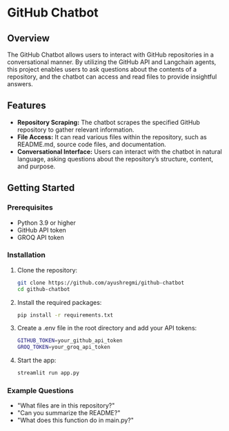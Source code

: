 # GitHub Chatbot

## Overview

The GitHub Chatbot allows users to interact with GitHub repositories in a conversational manner. By utilizing the GitHub API and Langchain agents, this project enables users to ask questions about the contents of a repository, and the chatbot can access and read files to provide insightful answers.

## Features

- **Repository Scraping:** The chatbot scrapes the specified GitHub repository to gather relevant information.
- **File Access:** It can read various files within the repository, such as README.md, source code files, and documentation.
- **Conversational Interface:** Users can interact with the chatbot in natural language, asking questions about the repository’s structure, content, and purpose.

## Getting Started

### Prerequisites

- Python 3.9 or higher
- GitHub API token
- GROQ API token

### Installation

1. Clone the repository:

   ```bash
   git clone https://github.com/ayushregmi/github-chatbot
   cd github-chatbot
   ```

2. Install the required packages:

   ```bash
   pip install -r requirements.txt
   ```

3. Create a .env file in the root directory and add your API tokens:

   ```bash
   GITHUB_TOKEN=your_github_api_token
   GROQ_TOKEN=your_groq_api_token
   ```

4. Start the app:

   ```bash
   streamlit run app.py
   ```

### Example Questions
- "What files are in this repository?"
- "Can you summarize the README?"
- "What does this function do in main.py?"